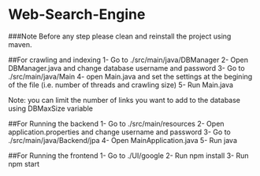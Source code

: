 # Web-Search-Engine

###Note
Before any step please clean and reinstall the project using maven.

##For crawling and indexing
1- Go to ./src/main/java/DBManager
2- Open DBManager.java and change database username and password
3- Go to ./src/main/java/Main
4- open Main.java and set the settings at the begining of the file (i.e. number of threads and crawling size)
5- Run Main.java

Note: you can limit the number of links you want to add to the database using DBMaxSize variable

##For Running the backend
1- Go to ./src/main/resources
2- Open application.properties and change username and password
3- Go to ./src/main/java/Backend/jpa
4- Open MainApplication.java
5- Run java

##For Running the frontend
1- Go to ./UI/google
2- Run npm install
3- Run npm start
